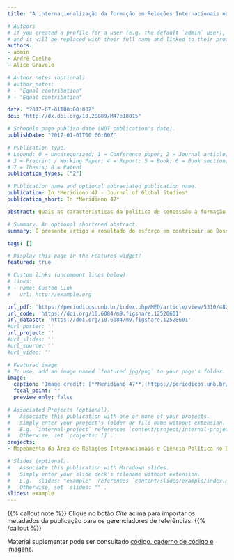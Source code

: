 ```yaml
---
title: "A internacionalização da formação em Relações Internacionais no Brasil"

# Authors
# If you created a profile for a user (e.g. the default `admin` user), write the username (folder name) here 
# and it will be replaced with their full name and linked to their profile.
authors:
- admin
- André Coelho
- Alice Gravele

# Author notes (optional)
# author_notes:
# - "Equal contribution"
# - "Equal contribution"

date: "2017-07-01T00:00:00Z"
doi: "http://dx.doi.org/10.20889/M47e18015"

# Schedule page publish date (NOT publication's date).
publishDate: "2017-01-01T00:00:00Z"

# Publication type.
# Legend: 0 = Uncategorized; 1 = Conference paper; 2 = Journal article;
# 3 = Preprint / Working Paper; 4 = Report; 5 = Book; 6 = Book section;
# 7 = Thesis; 8 = Patent
publication_types: ["2"]

# Publication name and optional abbreviated publication name.
publication: In *Meridiano 47 - Journal of Global Studies*
publication_short: In *Meridiano 47*

abstract: Quais as características da política de concessão à formação no exterior para a área de Relações Internacionais do Brasil no intervalo entre 1998 e 2013? Nessa direção recorremos aos dados obtidos da plataforma GeoCapes para observar a distribuição de bolsistas no Exterior nas áreas de “Ciência Política e Relações Internacionais.

# Summary. An optional shortened abstract.
summary: O presente artigo é resultado do esforço em contribuir ao Dossiê especial sobre os ["Desafios e Caminhos do Ensino, Pesquisa e Extensão em Relações Internacionais no Brasil"](https://periodicos.unb.br/index.php/MED/article/view/5299/4819).

tags: []

# Display this page in the Featured widget?
featured: true

# Custom links (uncomment lines below)
# links:
# - name: Custom Link
#   url: http://example.org

url_pdf: 'https://periodicos.unb.br/index.php/MED/article/view/5310/4828'
url_code: 'https://doi.org/10.6084/m9.figshare.12520601'
url_dataset: 'https://doi.org/10.6084/m9.figshare.12520601'
#url_poster: ''
url_project: ''
#url_slides: ''
#url_source: ''
#url_video: ''

# Featured image
# To use, add an image named `featured.jpg/png` to your page's folder. 
image:
  caption: 'Image credit: [**Meridiano 47**](https://periodicos.unb.br/index.php/MED/index)'
  focal_point: ""
  preview_only: false

# Associated Projects (optional).
#   Associate this publication with one or more of your projects.
#   Simply enter your project's folder or file name without extension.
#   E.g. `internal-project` references `content/project/internal-project/index.md`.
#   Otherwise, set `projects: []`.
projects:
- Mapeamento da Área de Relações Internacionais e Ciência Política no Brasil

# Slides (optional).
#   Associate this publication with Markdown slides.
#   Simply enter your slide deck's filename without extension.
#   E.g. `slides: "example"` references `content/slides/example/index.md`.
#   Otherwise, set `slides: ""`.
slides: example
---
```


{{% callout note %}}
Clique no botão *Cite* acima para importar os metadados da publicação para os gerenciadores de referências.
{{% /callout %}}

Material suplementar pode ser consultado [código, caderno de código e imagens](https://doi.org/10.6084/m9.figshare.12520601).

